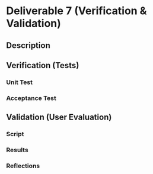 # Deliverable 7 (Verification & Validation)

## Description

## Verification (Tests)
### Unit Test
### Acceptance Test

## Validation (User Evaluation)
### Script
### Results
### Reflections
